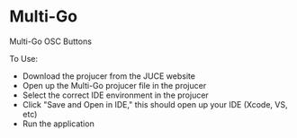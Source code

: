 # Multi-Go
 Multi-Go OSC Buttons  

To Use: 
- Download the projucer from the JUCE website
- Open up the Multi-Go projucer file in the projucer
- Select the correct IDE environment in the projucer 
- Click "Save and Open in IDE," this should open up your IDE (Xcode, VS, etc) 
- Run the application  
